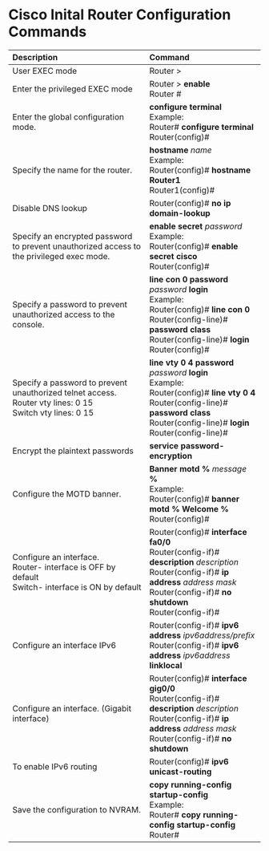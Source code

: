 # Cisco Inital Router Configuration Commands
|Description|Command|
| :- | :- |
|User EXEC mode |Router > |
|Enter the privileged EXEC mode |Router > **enable** <br> Router # |
|Enter the global configuration mode.  |**configure terminal**  <br>Example:  <br>Router# **configure terminal**  <br>Router(config)#  <br>|
|Specify the name for the router.  |**hostname** *name*  <br>Example:  <br>Router(config)# **hostname Router1**  <br>Router1(config)#  <br>|
|Disable DNS lookup |Router(config)# **no ip domain-lookup** |
|Specify an encrypted password to prevent unauthorized access to the privileged exec mode.  |**enable secret** *password*  <br>Example:  <br>Router(config)# **enable secret cisco**  <br>Router(config)#  <br>|
|Specify a password to prevent unauthorized access to the console.  |**line con 0**  **password** *password*  **login**  <br>Example:  <br>Router(config)# **line con 0**  <br>Router(config-line)# **password class**  <br>Router(config-line)# **login**  <br>Router(config)#  <br>|
|Specify a password to prevent unauthorized telnet access.  <br>Router vty lines: 0 15  <br>Switch vty lines: 0 15  <br>|**line vty 0 4**  **password** *password*  **login**  <br>Example:  <br>Router(config)# **line vty 0 4**  <br>Router(config-line)# **password class**  <br>Router(config-line)# **login**  <br>Router(config-line)#  <br>|
|Encrypt the plaintext passwords |**service password-encryption** |
|Configure the MOTD banner.  |**Banner motd %** *message* **%** <br>Example:  <br>Router(config)# **banner motd % Welcome %** <br>Router(config)#  <br>|
|Configure an interface.  <br>Router- interface is OFF by default  <br>Switch- interface is ON by default  <br>|Router(config)# **interface fa0/0**  <br>Router(config-if)# **description** *description*  <br>Router(config-if)# **ip address** *address mask*  <br>Router(config-if)# **no shutdown**  <br>Router(config-if)#  <br>|
|Configure an interface IPv6 |Router(config-if)# **ipv6 address** *ipv6address/prefix* <br>Router(config-if)# **ipv6 address** *ipv6address* **linklocal** <br>|
|Configure an interface.  (Gigabit interface) |Router(config)# **interface gig0/0**  <br>Router(config-if)# **description** *description*  <br>Router(config-if)# **ip address** *address mask*  <br>Router(config-if)# **no shutdown** <br>|
|To enable IPv6 routing |Router(config)# **ipv6 unicast-routing** |
|Save the configuration to NVRAM.  |**copy running-config startup-config**  <br>Example:  <br>Router# **copy running-config startup-config**  Router#  <br>|
